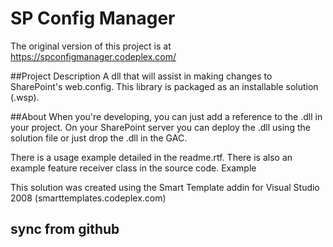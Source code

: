 # SP Config Manager
The original version of this project is at https://spconfigmanager.codeplex.com/


##Project Description
A dll that will assist in making changes to SharePoint's web.config. This library is packaged as an installable solution (.wsp). 

##About
When you're developing, you can just add a reference to the .dll in your project. On your SharePoint server you can deploy the .dll using the solution file or just drop the .dll in the GAC.

There is a usage example detailed in the readme.rtf. There is also an example feature receiver class in the source code. Example

This solution was created using the Smart Template addin for Visual Studio 2008 (smarttemplates.codeplex.com)

## sync from github